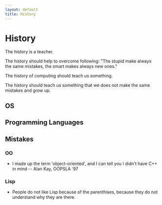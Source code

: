 ```yaml
---
layout: default
title: History
---
```


<!-- TODO: 

  * TIME LINE 

-->

# History

The history is a teacher.

The history should help to overcome following: "The stupid make always the same mistakes, the smart makes always new ones."

The history of computing should teach us something.

The history should teach us something that we does not make the same mistakes and grow up.

## OS

## Programming Languages

## Mistakes

### OO

* I made up the term 'object-oriented', and I can tell you I didn't have C++ in mind
  -- Alan Kay, OOPSLA '97

### Lisp

* People do not like Lisp because of the parenthises, because they do not understand why they are there.
